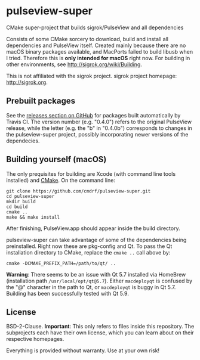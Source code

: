 # pulseview-super
CMake super-project that builds sigrok/PulseView and all dependencies

Consists of some CMake sorcery to download, build and install all dependencies and PulseView itself.
Created mainly because there are no macOS binary packages available, and MacPorts failed to build libusb when I tried.
Therefore this is **only intended for macOS** right now. For building in other environments, see http://sigrok.org/wiki/Building.

This is not affiliated with the sigrok project. sigrok project homepage: http://sigrok.org.

## Prebuilt packages

See the [releases section on GitHub](https://github.com/cmdrf/pulseview-super/releases) for packages built automatically by Travis CI. The version number (e.g. "0.4.0") refers to the original PulseView release, while the letter (e.g. the "b" in "0.4.0b") corresponds to changes in the pulseview-super project, possibly incorporating newer versions of the dependecies.

## Building yourself (macOS)

The only prequisites for building are Xcode (with command line tools installed) and [CMake](https://cmake.org). On the command line:

    git clone https://github.com/cmdrf/pulseview-super.git
    cd pulseview-super
    mkdir build
    cd build
    cmake ..
    make && make install
    
After finishing, PulseView.app should appear inside the build directory.

pulseview-super can take advantage of some of the dependencies being preinstalled. Right now these are pkg-config and Qt. To pass the Qt installation directory to CMake, replace the `cmake ..` call above by:

    cmake -DCMAKE_PREFIX_PATH=/path/to/qt/ ..

**Warning**: There seems to be an issue with Qt 5.7 installed via HomeBrew (installation path `/usr/local/opt/qt@5.7`). Either `macdeployqt` is confused by the "@" character in the path to Qt, or `macdeployqt` is buggy in Qt 5.7. Building has been successfully tested with Qt 5.9.

## License

BSD-2-Clause. **Important**: This only refers to files inside this repository. The subprojects each have their own license, which you can learn about on their respective homepages.

Everything is provided without warranty. Use at your own risk!
